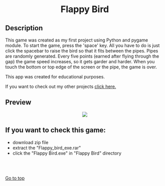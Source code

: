 # <p align=center> <a name="top">Flappy Bird </a></p>  

## Description
This game was created as my first project using Python and pygame module. To start the game, press the 'space' key. All you have to do is just click the spacebar to raise the bird so that it fits between the pipes. Pipes are randomly generated. Every five points (earned after flying through the gap) the game speed increases, so it gets garder and harder. When you touch the bottom or top edge of the screen or the pipe, the game is over.

This app was created for educational purposes.

If you want to check out my other projects [click here.](https://github.com/krzysztofgrabczynski)

## Preview
<p align="center">
  <img src="https://user-images.githubusercontent.com/90046128/218254483-b7f0993f-faba-4623-889a-3c8695531f0c.gif">
</p>

## If you want to check this game:
- download zip file
- extract the "Flappy_bird_exe.rar" 
- click the "Flappy Bird.exe" in "Flappy Bird" directory

<br><br>

[Go to top](#top) 
